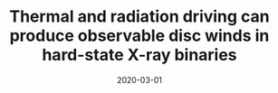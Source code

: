 ---
title: "Thermal and radiation driving can produce observable disc winds in hard-state X-ray binaries"
collection: publications
permalink: /publication/2020-03-01-Thermal-and-radiation-driving-can-produce-observable-disc-winds-in-hard-state-X-ray-binaries
date: 2020-03-01
venue: 'MNRAS'
paperurl: 'https://ui.adsabs.harvard.edu/abs/2020MNRAS.492.5271H'
citation: ' Nick Higginbottom,  Christian Knigge,  Stuart Sim,  Knox Long,  James Matthews,  Henrietta Hewitt,  Edward Parkinson,  Sam Mangham, &quot;Thermal and radiation driving can produce observable disc winds in hard-state X-ray binaries.&quot; MNRAS, 2020.'
authors: 'Nick Higginbottom, Christian Knigge, Stuart Sim,  et al.'
---